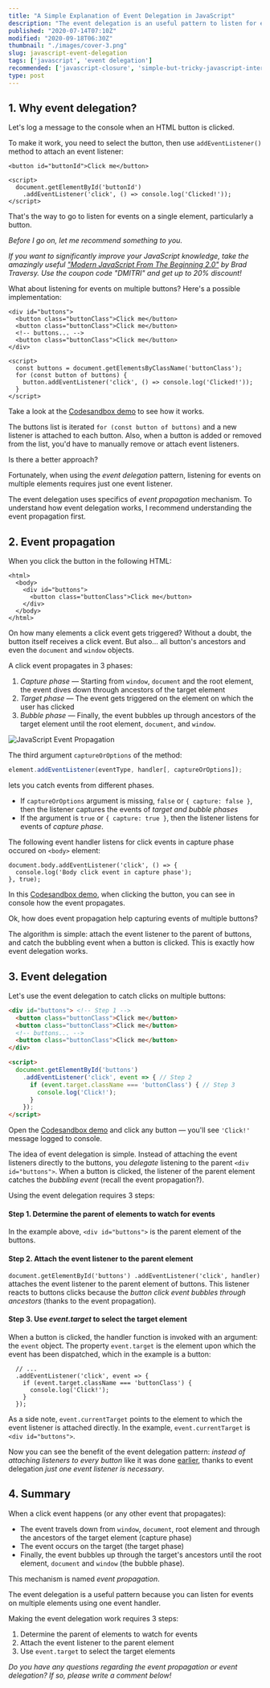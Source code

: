 ```yaml
---
title: "A Simple Explanation of Event Delegation in JavaScript"
description: "The event delegation is an useful pattern to listen for events on multiple elements using just one event handler."
published: "2020-07-14T07:10Z"
modified: "2020-09-18T06:30Z"
thumbnail: "./images/cover-3.png"
slug: javascript-event-delegation
tags: ['javascript', 'event delegation']
recommended: ['javascript-closure', 'simple-but-tricky-javascript-interview-questions']
type: post
---
```


## 1. Why event delegation?

Let's log a message to the console when an HTML button is clicked.  

To make it work, you need to select the button, then use `addEventListener()` method to attach an event listener:

```html{4}
<button id="buttonId">Click me</button>

<script>
  document.getElementById('buttonId')
    .addEventListener('click', () => console.log('Clicked!'));
</script>
```

That's the way to go to listen for events on a single element, particularly a button.   

*Before I go on, let me recommend something to you.* 

*If you want to significantly improve your JavaScript knowledge, take the  amazingly useful ["Modern JavaScript From The Beginning 2.0"](https://www.traversymedia.com/a/2147528886/FqXWyazh) by Brad Traversy. Use the coupon code "DMITRI" and get up to 20% discount!*

What about listening for events on multiple buttons? Here's a <span id="many-event-listeners">possible implementation</span>:

```html{9-12}
<div id="buttons">
  <button class="buttonClass">Click me</button>
  <button class="buttonClass">Click me</button>
  <!-- buttons... -->
  <button class="buttonClass">Click me</button>
</div>

<script>
  const buttons = document.getElementsByClassName('buttonClass');
  for (const button of buttons) {
    button.addEventListener('click', () => console.log('Clicked!'));
  }
</script>
```

Take a look at the [Codesandbox demo](https://codesandbox.io/s/infallible-archimedes-6feob?file=/index.html) to see how it works.  

The buttons list is iterated `for (const button of buttons)` and a new listener is attached to each button. Also, when a button is added or removed from the list, you'd have to manually remove or attach event listeners.  

Is there a better approach?

Fortunately, when using the *event delegation* pattern, listening for events on multiple elements requires just one event listener.  

The event delegation uses specifics of *event propagation* mechanism. To understand how event delegation works, I recommend understanding the event propagation first.   

## 2. Event propagation

When you click the button in the following HTML:

```html{3}
<html>
  <body>
    <div id="buttons">
      <button class="buttonClass">Click me</button>
    </div>
  </body>
</html>
```

On how many elements a click event gets triggered? Without a doubt, the button itself receives a click event. But also... all button's ancestors and even the `document` and `window` objects.  

A click event propagates in 3 phases: 

1. *Capture phase* &mdash; Starting from `window`, `document` and the root element, the event dives down through ancestors of the target element
2. *Target phase* &mdash; The event gets triggered on the element on which the user has clicked
3. *Bubble phase* &mdash; Finally, the event bubbles up through ancestors of the target element until the root element, `document`, and `window`.  

![JavaScript Event Propagation](./images/javascript-event-propagation-5.png)

The third argument `captureOrOptions` of the method:

```javascript
element.addEventListener(eventType, handler[, captureOrOptions]);
``` 

lets you catch events from different phases.

* If `captureOrOptions` argument is missing, `false` or `{ capture: false }`, then the listener captures the events of *target and bubble phases*
* If the argument is `true` or `{ capture: true }`, then the listener listens for events of *capture phase*.  

The following event handler listens for click events in capture phase occured on `<body>` element:

```javascript{2}
document.body.addEventListener('click', () => {
  console.log('Body click event in capture phase');
}, true);
```

In this [Codesandbox demo](https://codesandbox.io/s/event-propagation-example-71yvl?file=/src/index.js), when clicking the button, you can see in console how the event propagates.  

Ok, how does event propagation help capturing events of multiple buttons? 

The algorithm is simple: attach the event listener to the parent of buttons, and catch the bubbling event when a button is clicked. This is exactly how event delegation works.  

## 3. Event delegation

Let's use the event delegation to catch clicks on multiple buttons:

```html
<div id="buttons"> <!-- Step 1 -->
  <button class="buttonClass">Click me</button>
  <button class="buttonClass">Click me</button>
  <!-- buttons... -->
  <button class="buttonClass">Click me</button>
</div>

<script>
  document.getElementById('buttons')
    .addEventListener('click', event => { // Step 2
      if (event.target.className === 'buttonClass') { // Step 3
        console.log('Click!');
      }
    });
</script>
```

Open the [Codesandbox demo](https://codesandbox.io/s/event-delegation-example-6y6gc?file=/index.html) and click any button &mdash; you'll see `'Click!'` message logged to console.  

The idea of event delegation is simple. Instead of attaching the event listeners directly to the buttons, you *delegate* listening to the parent `<div id="buttons">`. When a button is clicked, the listener of the parent element catches the *bubbling event* (recall the event propagation?).   

Using the event delegation requires 3 steps:

#### Step 1. Determine the parent of elements to watch for events

In the example above, `<div id="buttons">` is the parent element of the buttons.  

#### Step 2. Attach the event listener to the parent element

`document.getElementById('buttons') .addEventListener('click', handler)` attaches the event listener to the parent element of buttons. This listener reacts to buttons clicks because the *button click event bubbles through ancestors* (thanks to the event propagation).  

#### Step 3. Use *event.target* to select the target element

When a button is clicked, the handler function is invoked with an argument: the `event` object. The property `event.target` is the element upon which the event has been dispatched, which in the example is a button: 

```javascript{2}
  // ...
  .addEventListener('click', event => {
    if (event.target.className === 'buttonClass') {
      console.log('Click!');
    }
  });
```

As a side note, `event.currentTarget` points to the element to which the event listener is attached directly. In the example, `event.currentTarget` is `<div id="buttons">`.  

Now you can see the benefit of the event delegation pattern: *instead of attaching listeners to every button* like it was done [earlier](#many-event-listeners), thanks to event delegation *just one event listener is necessary*.  

## 4. Summary

When a click event happens (or any other event that propagates):

* The event travels down from `window`, `document`, root element and through the ancestors of the target element (capture phase)
* The event occurs on the target (the target phase) 
* Finally, the event bubbles up through the target's ancestors until the root element, `document` and `window` (the bubble phase).  

This mechanism is named *event propagation*.

The event delegation is a useful pattern because you can listen for events on multiple elements using one event handler.  

Making the event delegation work requires 3 steps:

1. Determine the parent of elements to watch for events
2. Attach the event listener to the parent element
3. Use `event.target` to select the target elements

*Do you have any questions regarding the event propagation or event delegation? If so, please write a comment below!*